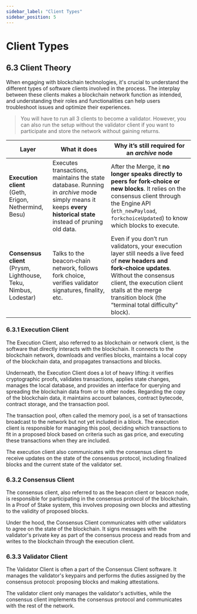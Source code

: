 ```yaml
---
sidebar_label: "Client Types"
sidebar_position: 5
---
```


# Client Types

## 6.3 Client Theory

When engaging with blockchain technologies, it's crucial to understand the different types of software clients involved in the process. The interplay between these clients makes a blockchain network function as intended, and understanding their roles and functionalities can help users troubleshoot issues and optimize their experiences.

> You will have to run all 3 clients to become a validator. However, you can also run the setup without the validator client if you want to participate and store the network without gaining returns.

| Layer                                                                 | What it does                                                                                                                                                 | Why it’s still required for an _archive_ node                                                                                                                                                                                                               |
| --------------------------------------------------------------------- | ------------------------------------------------------------------------------------------------------------------------------------------------------------ | ----------------------------------------------------------------------------------------------------------------------------------------------------------------------------------------------------------------------------------------------------------- |
| **Execution client**<br />(Geth, Erigon, Nethermind, Besu)            | Executes transactions, maintains the state database. Running in _archive_ mode simply means it keeps **every historical state** instead of pruning old data. | After the Merge, it **no longer speaks directly to peers for fork‑choice or new blocks**. It relies on the consensus client through the Engine API (`eth_newPayload`, `forkchoiceUpdated`) to know which blocks to execute.                                 |
| **Consensus client**<br />(Prysm, Lighthouse, Teku, Nimbus, Lodestar) | Talks to the beacon‑chain network, follows fork choice, verifies validator signatures, finality, etc.                                                        | Even if you don’t run validators, your execution layer still needs a live feed of **new headers and fork‑choice updates**. Without the consensus client, the execution client stalls at the merge transition block (the “terminal total difficulty” block). |

### 6.3.1 Execution Client

The Execution Client, also referred to as blockchain or network client, is the software that directly interacts with the blockchain. It connects to the blockchain network, downloads and verifies blocks, maintains a local copy of the blockchain data, and propagates transactions and blocks.

Underneath, the Execution Client does a lot of heavy lifting: it verifies cryptographic proofs, validates transactions, applies state changes, manages the local database, and provides an interface for querying and spreading the blockchain data from or to other nodes. Regarding the copy of the blockchain data, it maintains account balances, contract bytecode, contract storage, and the transaction pool.

The transaction pool, often called the memory pool, is a set of transactions broadcast to the network but not yet included in a block. The execution client is responsible for managing this pool, deciding which transactions to fit in a proposed block based on criteria such as gas price, and executing these transactions when they are included.

The execution client also communicates with the consensus client to receive updates on the state of the consensus protocol, including finalized blocks and the current state of the validator set.

### 6.3.2 Consensus Client

The consensus client, also referred to as the beacon client or beacon node, is responsible for participating in the consensus protocol of the blockchain. In a Proof of Stake system, this involves proposing own blocks and attesting to the validity of proposed blocks.

Under the hood, the Consensus Client communicates with other validators to agree on the state of the blockchain. It signs messages with the validator's private key as part of the consensus process and reads from and writes to the blockchain through the execution client.

### 6.3.3 Validator Client

The Validator Client is often a part of the Consensus Client software. It manages the validator's keypairs and performs the duties assigned by the consensus protocol: proposing blocks and making attestations.

The validator client only manages the validator's activities, while the consensus client implements the consensus protocol and communicates with the rest of the network.
